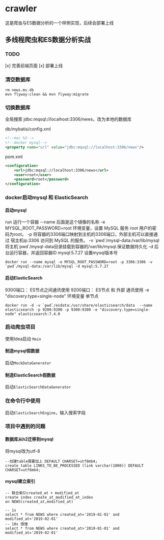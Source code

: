 # crawler
这是爬虫与ES数据分析的一个样例实现，后续会部署上线

## 多线程爬虫和ES数据分析实战

### TODO
[x] 完善前端页面
[x] 部署上线

### 清空数据库
```shell script
rm news.mv.db
mvn flyway:clean && mvn flyway:migrate
``` 
### 切换数据库
全局搜索 jdbc:mqsql://localhost:3306/news，改为本地的数据库

db/mybatis/config.xml
```xml
<!--mac h2-->
<!--docker mysql-->
<property name="url" value="jdbc:mqsql://localhost:3306/news"/>
```
pom.xml
```xml
<configuration>
    <url>jdbc:mqsql://localhost:3306/news</url>
    <user>root</user>
    <password>root</password>
</configuration>
```
### docker启动mysql 和 ElasticSearch
#### 启动mysql
run             运行一个容器
--name          后面是这个镜像的名称
-e              MYSQL_ROOT_PASSWORD=root 环境变量，设置 MySQL 服务 root 用户的密码为root。
-p              将容器的3306端口映射到主机的3306端口，外部主机可以直接通过 宿主机ip:3306 访问到 MySQL 的服务。
-v \`pwd\`/mysql-data:/var/lib/mysql  将主机\`pwd\`/mysql-data目录挂载到容器的/var/lib/mysql.保证数据持久化
-d              后台运行容器，并返回容器ID
mysql:5.7.27    设置mysql版本号
```shell script
docker run --name mysql -e MYSQL_ROOT_PASSWORD=root -p 3306:3306 -v `pwd`/mysql-data:/var/lib/mysql -d mysql:5.7.27
```

#### 启动ElasticSearch
9300端口： ES节点之间通讯使用
9200端口： ES节点 和 外部 通讯使用
-e "discovery.type=single-node" 环境变量 单节点
```shell script
docker run -d -v `pwd`/esdata:/usr/share/elasticsearch/data  --name elasticsearch -p 9200:9200 -p 9300:9300 -e "discovery.type=single-node" elasticsearch:7.4.0
```

### 启动爬虫项目
使用Idea启动 `Main`

#### 制造mysql假数据
启动`MockDataGenerator`

#### 制造ElasticSearch假数据
启动`ElasticSearchDataGenerator`

### 在命令行中使用
启动`ElasticSearchEngine`，输入搜索字段

### 项目中遇到的问题
#### 数据库从h2迁移到mysql 
将mysql改为utf-8
```mysql-psql
--创建table需要加上 DEFAULT CHARSET=utf8mb4;
create table LINKS_TO_BE_PROCESSED (link varchar(1000)) DEFAULT CHARSET=utf8mb4;
```

#### mysql建立索引
```mysql-psql
-- 联合索引created_at + modified_at
create index create_at_modified_at_index
on NEWS(created_at,modified_at)

-- 1s
select * from NEWS where created_at='2019-01-01' and modified_at<'2019-02-01'
-- 10s 很慢
select * from NEWS where created_at>'2019-01-01' and modified_at='2019-02-01'
```




